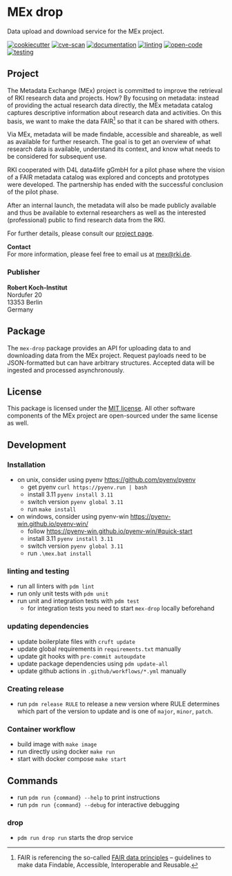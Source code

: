 # MEx drop

Data upload and download service for the MEx project.

[![cookiecutter](https://github.com/robert-koch-institut/mex-drop/actions/workflows/cookiecutter.yml/badge.svg)](https://github.com/robert-koch-institut/mex-template)
[![cve-scan](https://github.com/robert-koch-institut/mex-drop/actions/workflows/cve-scan.yml/badge.svg)](https://github.com/robert-koch-institut/mex-drop/actions/workflows/cve-scan.yml)
[![documentation](https://github.com/robert-koch-institut/mex-drop/actions/workflows/documentation.yml/badge.svg)](https://robert-koch-institut.github.io/mex-drop)
[![linting](https://github.com/robert-koch-institut/mex-drop/actions/workflows/linting.yml/badge.svg)](https://github.com/robert-koch-institut/mex-drop/actions/workflows/linting.yml)
[![open-code](https://github.com/robert-koch-institut/mex-drop/actions/workflows/open-code.yml/badge.svg)](https://gitlab.opencode.de/robert-koch-institut/mex/mex-drop)
[![testing](https://github.com/robert-koch-institut/mex-drop/actions/workflows/testing.yml/badge.svg)](https://github.com/robert-koch-institut/mex-drop/actions/workflows/testing.yml)

## Project

The Metadata Exchange (MEx) project is committed to improve the retrieval of RKI
research data and projects. How? By focusing on metadata: instead of providing the
actual research data directly, the MEx metadata catalog captures descriptive information
about research data and activities. On this basis, we want to make the data FAIR[^1] so
that it can be shared with others.

Via MEx, metadata will be made findable, accessible and shareable, as well as available
for further research. The goal is to get an overview of what research data is available,
understand its context, and know what needs to be considered for subsequent use.

RKI cooperated with D4L data4life gGmbH for a pilot phase where the vision of a
FAIR metadata catalog was explored and concepts and prototypes were developed.
The partnership has ended with the successful conclusion of the pilot phase.

After an internal launch, the metadata will also be made publicly available and thus be
available to external researchers as well as the interested (professional) public to
find research data from the RKI.

For further details, please consult our
[project page](https://www.rki.de/DE/Content/Forsch/MEx/MEx_node.html).

[^1]: FAIR is referencing the so-called
[FAIR data principles](https://www.go-fair.org/fair-principles/) – guidelines to make
data Findable, Accessible, Interoperable and Reusable.

**Contact** \
For more information, please feel free to email us at [mex@rki.de](mailto:mex@rki.de).

### Publisher

**Robert Koch-Institut** \
Nordufer 20 \
13353 Berlin \
Germany

## Package

The `mex-drop` package provides an API for uploading data to and downloading data from
the MEx project. Request payloads need to be JSON-formatted but can have arbitrary
structures. Accepted data will be ingested and processed asynchronously.

## License

This package is licensed under the [MIT license](/LICENSE). All other software
components of the MEx project are open-sourced under the same license as well.

## Development

### Installation

- on unix, consider using pyenv https://github.com/pyenv/pyenv
  - get pyenv `curl https://pyenv.run | bash`
  - install 3.11 `pyenv install 3.11`
  - switch version `pyenv global 3.11`
  - run `make install`
- on windows, consider using pyenv-win https://pyenv-win.github.io/pyenv-win/
  - follow https://pyenv-win.github.io/pyenv-win/#quick-start
  - install 3.11 `pyenv install 3.11`
  - switch version `pyenv global 3.11`
  - run `.\mex.bat install`

### linting and testing

- run all linters with `pdm lint`
- run only unit tests with `pdm unit`
- run unit and integration tests with `pdm test`
  - for integration tests you need to start `mex-drop` locally beforehand

### updating dependencies

- update boilerplate files with `cruft update`
- update global requirements in `requirements.txt` manually
- update git hooks with `pre-commit autoupdate`
- update package dependencies using `pdm update-all`
- update github actions in `.github/workflows/*.yml` manually

### Creating release

- run `pdm release RULE` to release a new version where RULE determines which part of
  the version to update and is one of `major`, `minor`, `patch`.

### Container workflow

- build image with `make image`
- run directly using docker `make run`
- start with docker compose `make start`

## Commands

- run `pdm run {command} --help` to print instructions
- run `pdm run {command} --debug` for interactive debugging

### drop

- `pdm run drop run` starts the drop service
